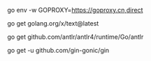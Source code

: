 go env -w GOPROXY=https://goproxy.cn,direct

go get golang.org/x/text@latest

go get github.com/antlr/antlr4/runtime/Go/antlr

go get -u github.com/gin-gonic/gin